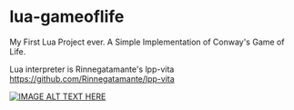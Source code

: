 # lua-gameoflife

My First Lua Project ever. A Simple Implementation of Conway's Game of Life.

Lua interpreter is Rinnegatamante's lpp-vita
https://github.com/Rinnegatamante/lpp-vita

[![IMAGE ALT TEXT HERE](https://img.youtube.com/vi/gfBWwW9TxXU/0.jpg)](https://www.youtube.com/watch?v=gfBWwW9TxXU)
